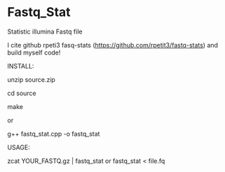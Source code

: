 # Fastq_Stat
Statistic illumina Fastq file

I cite github rpeti3 fasq-stats (https://github.com/rpetit3/fastq-stats) and build myself code!

INSTALL:

unzip source.zip

cd source

make

or

g++ fastq_stat.cpp -o fastq_stat

USAGE:

zcat YOUR_FASTQ.gz | fastq_stat
or
fastq_stat < file.fq
